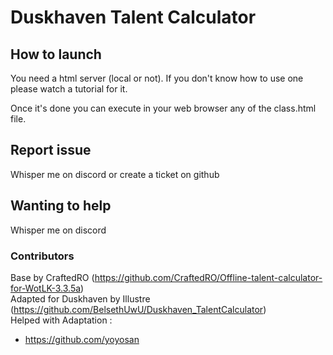 # Duskhaven Talent Calculator

## How to launch
You need a html server (local or not).
If you don't know how to use one please watch a tutorial for it.

Once it's done you can execute in your web browser any of the class.html file.

## Report issue
Whisper me on discord or create a ticket on github

## Wanting to help 
Whisper me on discord

### Contributors
Base by CraftedRO (https://github.com/CraftedRO/Offline-talent-calculator-for-WotLK-3.3.5a)  
Adapted for Duskhaven by Illustre (https://github.com/BelsethUwU/Duskhaven_TalentCalculator)  
Helped with Adaptation :
 - https://github.com/yoyosan
